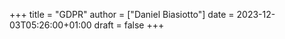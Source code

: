 +++
title = "GDPR"
author = ["Daniel Biasiotto"]
date = 2023-12-03T05:26:00+01:00
draft = false
+++
